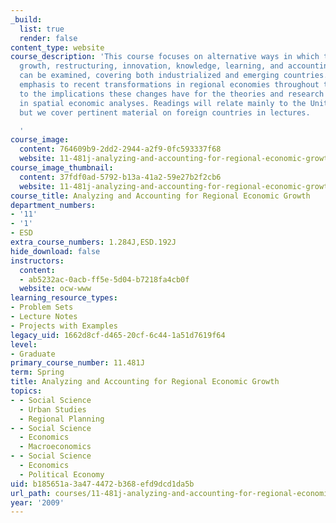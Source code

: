 ```yaml
---
_build:
  list: true
  render: false
content_type: website
course_description: 'This course focuses on alternative ways in which the issues of
  growth, restructuring, innovation, knowledge, learning, and accounting and measurements
  can be examined, covering both industrialized and emerging countries. We give special
  emphasis to recent transformations in regional economies throughout the world and
  to the implications these changes have for the theories and research methods used
  in spatial economic analyses. Readings will relate mainly to the United States,
  but we cover pertinent material on foreign countries in lectures.

  '
course_image:
  content: 764609b9-2dd2-2944-a2f9-0fc593337f68
  website: 11-481j-analyzing-and-accounting-for-regional-economic-growth-spring-2009
course_image_thumbnail:
  content: 37fdf0ad-5792-b13a-41a2-59e27b2f2cb6
  website: 11-481j-analyzing-and-accounting-for-regional-economic-growth-spring-2009
course_title: Analyzing and Accounting for Regional Economic Growth
department_numbers:
- '11'
- '1'
- ESD
extra_course_numbers: 1.284J,ESD.192J
hide_download: false
instructors:
  content:
  - ab5232ac-0acb-ff5e-5d04-b7218fa4cb0f
  website: ocw-www
learning_resource_types:
- Problem Sets
- Lecture Notes
- Projects with Examples
legacy_uid: 1662d8cf-d465-20cf-6c44-1a51d7619f64
level:
- Graduate
primary_course_number: 11.481J
term: Spring
title: Analyzing and Accounting for Regional Economic Growth
topics:
- - Social Science
  - Urban Studies
  - Regional Planning
- - Social Science
  - Economics
  - Macroeconomics
- - Social Science
  - Economics
  - Political Economy
uid: b185651a-3a47-4472-b368-efd9dcd1da5b
url_path: courses/11-481j-analyzing-and-accounting-for-regional-economic-growth-spring-2009
year: '2009'
---
```

